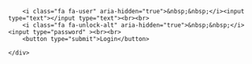 <!DOCTYPE html>
<head>
	<title>Panda Login</title>
	<link rel="stylesheet" href="style.css">
	<!--Google Font-->
	  <link href="https://fonts.googleapis.com/css?family=Ubuntu:500" rel="stylesheet">
	  <!--Jquery CDN-->
	  <link rel="stylesheet" href="https://cdnjs.cloudflare.com/ajax/libs/font-awesome/4.7.0/css/font-awesome.min.css">
	  <!--Fontawesome CDN-->
	  <script  src="https://cdnjs.cloudflare.com/ajax/libs/jquery/3.3.1/jquery.min.js"></script>
</head>
<body>
<div class="login">

        <i class="fa fa-user" aria-hidden="true">&nbsp;&nbsp;</i><input type="text"></input type="text"><br><br>
        <i class="fa fa-unlock-alt" aria-hidden="true">&nbsp;&nbsp;</i><input type="password" ><br><br>
        <button type="submit">Login</button>

  </div>
  <div class="backg">
    <div class="panda">
      <div class="earl"></div>
      <div class="earr"></div>
      <div class="face">
        <div class="blshl"></div>
        <div class="blshr"></div>
        <div class="eyel">
          <div class="eyeball1"></div>
        </div>
        <div class="eyer">
          <div class="eyeball2"></div>
        </div>
        <div class="nose">
          <div class="line"></div>
        </div>
        <div class="mouth">
          <div class="m">
            <div class="m1"></div>
          </div>
          <div class="mm">
            <div class="m1"></div>
          </div>
        </div>
      </div>

    </div>
  </div>
  <div class="pawl">
    <div class="p1">
        <div class="p2"></div>
        <div class="p3"></div>
        <div class="p4"></div>
        </div>
      </div>
  <div class="pawr">
    <div class="p1">
      <div class="p2"></div>
      <div class="p3"></div>
      <div class="p4"></div>
    </div>
  </div>
  <div class="handl"></div>
  <div class="handr"></div>

  <script type="text/javascript" src="script.js"></script>
</body>
</html> 
